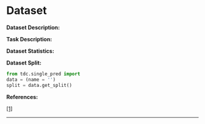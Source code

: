 # Dataset


<p class='is-size-6'>  <strong> Dataset Description: </strong>  </p>

<p class='is-size-6'>  <strong> Task Description: </strong>  </p>

<p class='is-size-6'>  <strong> Dataset Statistics: </strong>  </p>

<p class='is-size-6'>  <strong> Dataset Split: </strong>  </p>

``` python
from tdc.single_pred import 
data = (name = '')
split = data.get_split()
```

<p class='is-size-6'>  <strong> References: </strong>  </p>

<a href="">[1]</a> 

<hr />